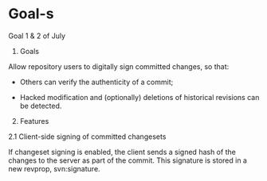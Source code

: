 # Goal-s
Goal 1 &amp; 2 of July
1. Goals

Allow repository users to digitally sign committed changes, so that:

  - Others can verify the authenticity of a commit;

  - Hacked modification and (optionally) deletions of historical
    revisions can be detected.


2. Features

2.1 Client-side signing of committed changesets

If changeset signing is enabled, the client sends a signed hash of the
changes to the server as part of the commit. This signature is stored
in a new revprop, svn:signature.

